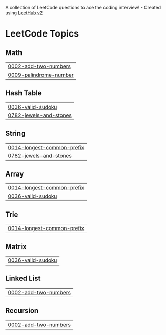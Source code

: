 A collection of LeetCode questions to ace the coding interview! - Created using [LeetHub v2](https://github.com/arunbhardwaj/LeetHub-2.0)
<!---LeetCode Topics Start-->
# LeetCode Topics
## Math
|  |
| ------- |
| [0002-add-two-numbers](https://github.com/EricTran6/LeetCode/tree/master/0002-add-two-numbers) |
| [0009-palindrome-number](https://github.com/EricTran6/LeetCode/tree/master/0009-palindrome-number) |
## Hash Table
|  |
| ------- |
| [0036-valid-sudoku](https://github.com/EricTran6/LeetCode/tree/master/0036-valid-sudoku) |
| [0782-jewels-and-stones](https://github.com/EricTran6/LeetCode/tree/master/0782-jewels-and-stones) |
## String
|  |
| ------- |
| [0014-longest-common-prefix](https://github.com/EricTran6/LeetCode/tree/master/0014-longest-common-prefix) |
| [0782-jewels-and-stones](https://github.com/EricTran6/LeetCode/tree/master/0782-jewels-and-stones) |
## Array
|  |
| ------- |
| [0014-longest-common-prefix](https://github.com/EricTran6/LeetCode/tree/master/0014-longest-common-prefix) |
| [0036-valid-sudoku](https://github.com/EricTran6/LeetCode/tree/master/0036-valid-sudoku) |
## Trie
|  |
| ------- |
| [0014-longest-common-prefix](https://github.com/EricTran6/LeetCode/tree/master/0014-longest-common-prefix) |
## Matrix
|  |
| ------- |
| [0036-valid-sudoku](https://github.com/EricTran6/LeetCode/tree/master/0036-valid-sudoku) |
## Linked List
|  |
| ------- |
| [0002-add-two-numbers](https://github.com/EricTran6/LeetCode/tree/master/0002-add-two-numbers) |
## Recursion
|  |
| ------- |
| [0002-add-two-numbers](https://github.com/EricTran6/LeetCode/tree/master/0002-add-two-numbers) |
<!---LeetCode Topics End-->
